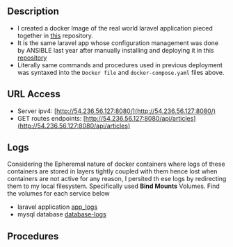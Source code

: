 ## Description
* I created a docker Image of the real world laravel application pieced together in [this](https://github.com/f1amy/laravel-realworld-example-app) repository. 
* It is the same laravel app whose configuration management was done by ANSIBLE last year after manually installing and deploying it in this [repository]()
* Literally same commands and procedures used in previous deployment was syntaxed into the `Docker file` and `docker-compose.yaml` files above.

## URL Access 
* Server ipv4: [http://54.236.56.127:8080/](http://54.236.56.127:8080/)
* GET routes endpoints: [http://54.236.56.127:8080/api/articles](http://54.236.56.127:8080/api/articles)

## Logs
Considering the Epheremal nature of docker containers where logs of these containers are stored in layers tightly coupled with them hence lost when containers are not active for any reason, I persited th
ese logs by redirecting them to my local filesystem. Specifically used **Bind Mounts** Volumes. Find the volumes for each service below
* laravel application [app_logs](https://github.com/wandexdev/Containerized_LaravelApplication_with_Docker-Compose/tree/main/app_logs)
* mysql database [database-logs](https://github.com/wandexdev/Containerized_LaravelApplication_with_Docker-Compose/tree/main/database-logs)

## Procedures
